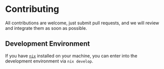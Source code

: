 # Contributing

All contributions are welcome, just submit pull requests, and we will review and integrate them as soon as possible.

## Development Environment

If you have [`nix`](https://nixos.org/download) installed on your machine, you can enter into the development environment via `nix develop`.
